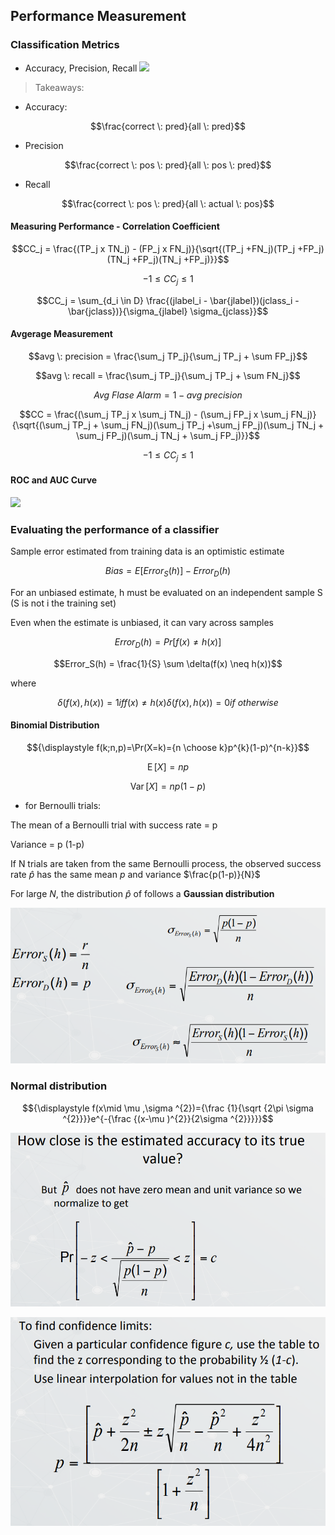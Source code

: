 
## Performance Measurement


### Classification Metrics

- Accuracy, Precision, Recall
![](26.png)


> Takeaways:


- Accuracy: 

$$\frac{correct \: pred}{all \: pred}$$

- Precision

$$\frac{correct \: pos \: pred}{all \: pos \: pred}$$

- Recall

$$\frac{correct \: pos \: pred}{all \: actual \: pos}$$


#### Measuring Performance - Correlation Coefficient


$$CC_j = \frac{(TP_j x TN_j) - (FP_j x FN_j)}{\sqrt{(TP_j +FN_j)(TP_j +FP_j)(TN_j +FP_j)(TN_j +FP_j)}}$$

$$-1 \le CC_j\le 1$$



$$CC_j = \sum_{d_i \in D} \frac{(jlabel_i - \bar{jlabel})(jclass_i - \bar{jclass})}{\sigma_{jlabel} \sigma_{jclass}}$$



#### Avgerage Measurement

$$avg \: precision = \frac{\sum_j TP_j}{\sum_j TP_j + \sum FP_j}$$


$$avg \: recall = \frac{\sum_j TP_j}{\sum_j TP_j + \sum FN_j}$$


$$Avg \: Flase \: Alarm = 1-avg \: precision $$


$$CC = \frac{(\sum_j TP_j x \sum_j TN_j) - (\sum_j FP_j x \sum_j FN_j)}{\sqrt{(\sum_j TP_j + \sum_j FN_j)(\sum_j TP_j +\sum_j FP_j)(\sum_j TN_j + \sum_j FP_j)(\sum_j TN_j + \sum_j FP_j)}}$$

$$-1 \le CC_j\le 1$$






####  ROC and AUC Curve




![](27.png)



### Evaluating the performance of a classifier

Sample error estimated from training data is an optimistic estimate

$$Bias = E[Error_S(h)] - Error_D(h)$$

For an unbiased estimate, h must be evaluated on an independent sample S (S is not i the training set)

Even	when	the	estimate	is	unbiased,	it	can	vary	across	samples

$$Error_D (h)= Pr[f (x) \neq h(x)]$$

$$Error_S(h) = \frac{1}{S} \sum \delta(f(x) \neq h(x))$$

where

$$\delta(f(x), h(x))=1 if f(x) \neq h(x) \delta(f(x), h(x)) =0 if \: otherwise$$





#### Binomial Distribution

$${\displaystyle f(k;n,p)=\Pr(X=k)={n \choose k}p^{k}(1-p)^{n-k}}$$

$$\operatorname {E} [X]=np$$

$$\operatorname {Var} [X]=np(1-p)$$


- for Bernoulli trials:

The	mean	of	a	Bernoulli	trial	with	success	rate		=	p


Variance	=	p	(1-p)	


If	N	trials	are	taken	from	the	same Bernoulli	process,	the	
observed	success	rate $\hat p$ has the same mean $p$ and	variance	 $\frac{p(1-p)}{N}$


For	large	$N$,	the	distribution $\hat p$	of						follows	a	__Gaussian	distribution__


![](../images/lec3/1.png)



### Normal distribution

$${\displaystyle f(x\mid \mu ,\sigma ^{2})={\frac {1}{\sqrt {2\pi \sigma ^{2}}}}e^{-{\frac {(x-\mu )^{2}}{2\sigma ^{2}}}}}$$

![](../images/lec3/2.png)

![](../images/lec3/3.png)



